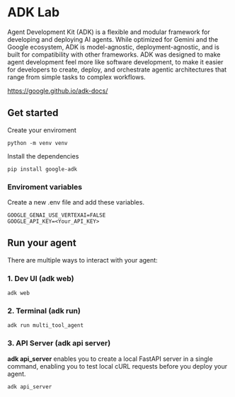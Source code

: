 # ADK Lab

Agent Development Kit (ADK) is a flexible and modular framework for developing and deploying AI agents. While optimized for Gemini and the Google ecosystem, ADK is model-agnostic, deployment-agnostic, and is built for compatibility with other frameworks. ADK was designed to make agent development feel more like software development, to make it easier for developers to create, deploy, and orchestrate agentic architectures that range from simple tasks to complex workflows.

https://google.github.io/adk-docs/

## Get started 

Create your enviroment

```
python -m venv venv
```
Install the dependencies

```
pip install google-adk
```

### Enviroment variables
Create a new  .env file and add these variables.

```
GOOGLE_GENAI_USE_VERTEXAI=FALSE
GOOGLE_API_KEY=<Your_API_KEY>
```



## Run your agent
There are multiple ways to interact with your agent:

### 1. Dev UI (adk web)

```
adk web
```


### 2. Terminal (adk run)
```
adk run multi_tool_agent
```


### 3. API Server (adk api server)
**adk api_server** enables you to create a local FastAPI server in a single command, enabling you to test local cURL requests before you deploy your agent.

```
adk api_server
```
